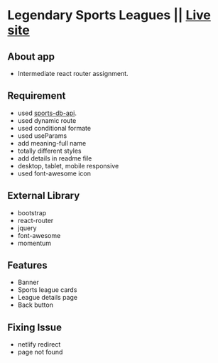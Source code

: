# Legendary Sports Leagues || [Live site](https://hrdelwar-legendary-sports-leagues.netlify.app/)
## About app
  * Intermediate react router assignment. 

## Requirement 
   * used  [sports-db-api](https://www.thesportsdb.com/api/v1/json/1/all_sports.php).
   * used dynamic route
   * used conditional formate
   * used useParams
   * add meaning-full name
   * totally different styles
   * add details in readme file 
   * desktop, tablet, mobile responsive
   * used font-awesome icon
  

## External Library
   * bootstrap
   * react-router
   * jquery
   * font-awesome
   * momentum
## Features
   * Banner
   * Sports league cards
   * League details page
   * Back button
## Fixing Issue
   * netlify redirect
   * page not found